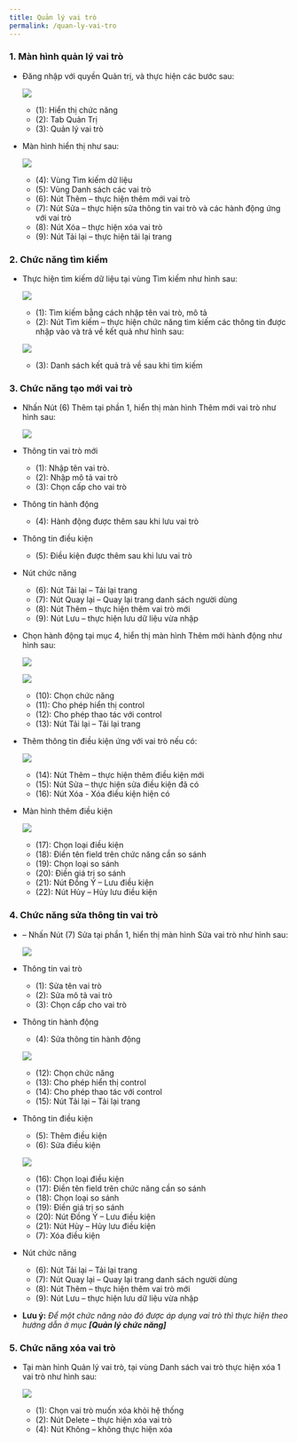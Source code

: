 ```yaml
---
title: Quản lý vai trò
permalink: /quan-ly-vai-tro
---
```


### **1. Màn hình quản lý vai trò**
* Đăng nhập với quyền Quản trị, và thực hiện các bước sau:

     ![](assets/roles/mnRolesManager.png)

     * (1): Hiển thị chức năng
     * (2): Tab Quản Trị
     * (3): Quản lý vai trò

* Màn hình hiển thị như sau:

     ![](assets/roles/RolesManager.png)

     * (4): Vùng Tìm kiếm dữ liệu
     * (5): Vùng Danh sách các vai trò
     * (6): Nút Thêm – thực hiện thêm mới vai trò
     * (7): Nút Sửa – thực hiện sửa thông tin vai trò và các hành động ứng với vai trò
     * (8): Nút Xóa – thực hiện xóa vai trò
     * (9): Nút Tải lại – thực hiện tải lại trang

### **2. Chức năng tìm kiếm**
* Thực hiện tìm kiếm dữ liệu tại vùng Tìm kiếm như hình sau:

     ![](assets/roles/RolesManagerSearch.png)

     * (1): Tìm kiếm bằng cách nhập tên vai trò, mô tả
     * (2): Nút Tìm kiếm – thực hiện chức năng tìm kiếm các thông tin được nhập vào và trả về kết quả như hình sau:

     ![](assets/roles/RolesManagerSearchResult.png)

     * (3): Danh sách kết quả trả về sau khi tìm kiếm

### **3. Chức năng tạo mới vai trò**
* Nhấn Nút (6) Thêm tại phần 1, hiển thị màn hình Thêm mới vai trò như hình sau:

     ![](assets/roles/RolesDetailsAdd.png)

* Thông tin vai trò mới
     * (1): Nhập tên vai trò. 
     * (2): Nhập mô tả vai trò
     * (3): Chọn cấp cho vai trò
* Thông tin hành động
     * (4): Hành động được thêm sau khi lưu vai trò
* Thông tin điều kiện
     * (5): Điều kiện được thêm sau khi lưu vai trò
* Nút chức năng
     * (6): Nút Tải lại – Tải lại trang
     * (7): Nút Quay lại – Quay lại trang danh sách người dùng
     * (8): Nút Thêm – thực hiện thêm vai trò mới
     * (9): Nút Lưu – thực hiện lưu dữ liệu vừa nhập

* Chọn hành động tại mục 4, hiển thị màn hình Thêm mới hành động như hình sau:

    ![](assets/roles/RolesDetailsAction.png)

    ![](assets/roles/RolesDetailsActionList.png)

     * (10): Chọn chức năng
     * (11): Cho phép hiển thị control
     * (12): Cho phép thao tác với control
     * (13): Nút Tải lại – Tải lại trang
* Thêm thông tin điều kiện ứng với vai trò nếu có:

    ![](assets/roles/RolesDetailsCondition.png)

     * (14): Nút Thêm – thực hiện thêm điều kiện mới
     * (15): Nút Sửa – thực hiện sửa điều kiện đã có
     * (16): Nút Xóa -  Xóa điều kiện hiện có

* Màn hình thêm điều kiện

    ![](assets/roles/RolesDetailsConditionAdd.png)

     * (17): Chọn loại điều kiện
     * (18): Điền tên field trên chức năng cần so sánh
     * (19): Chọn loại so sánh
     * (20): Điền giá trị so sánh
     * (21): Nút Đồng Ý – Lưu điều kiện
     * (22): Nút Hủy – Hủy lưu điều kiện

### **4. Chức năng sửa thông tin vai trò**
* –	Nhấn Nút (7) Sửa tại phần 1, hiển thị màn hình Sửa vai trò như hình sau:

     ![](assets/roles/RolesDetailsEdit.png)
     
* Thông tin vai trò
     * (1): Sửa tên vai trò 
     * (2): Sửa mô tả vai trò
     * (3): Chọn cấp cho vai trò
* Thông tin hành động
     * (4): Sửa thông tin hành động

     ![](assets/roles/RolesDetailsEditAction.png)

     * (12): Chọn chức năng
     * (13): Cho phép hiển thị control
     * (14): Cho phép thao tác với control
     * (15): Nút Tải lại – Tải lại trang
* Thông tin điều kiện
     * (5): Thêm điều kiện
     * (6): Sửa điều kiện

     ![](assets/roles/RolesDetailsConditionEdit.png)

     * (16): Chọn loại điều kiện
     * (17): Điền tên field trên chức năng cần so sánh
     * (18): Chọn loại so sánh
     * (19): Điền giá trị so sánh
     * (20): Nút Đồng Ý – Lưu điều kiện
     * (21): Nút Hủy – Hủy lưu điều kiện
     * (7): Xóa điều kiện
* Nút chức năng
     * (6): Nút Tải lại – Tải lại trang
     * (7): Nút Quay lại – Quay lại trang danh sách người dùng
     * (8): Nút Thêm – thực hiện thêm vai trò mới
     * (9): Nút Lưu – thực hiện lưu dữ liệu vừa nhập
* **Lưu ý:** *Để một chức năng nào đó được áp dụng vai trò thì thực hiện theo hướng dẫn ở mục **[Quản lý chức năng]***

### **5. Chức năng xóa vai trò**
* Tại màn hình Quản lý vai trò, tại vùng Danh sách vai trò thực hiện xóa 1 vai trò như hình sau:

     ![](assets/roles/RolesManagerDelete.png)

     * (1): Chọn vai trò muốn xóa khỏi hệ thống
     * (2): Nút Delete – thực hiện xóa vai trò
     * (4): Nút Không – không thực hiện xóa
